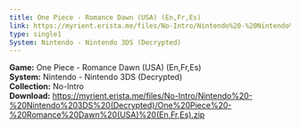 ```yaml
---
title: One Piece - Romance Dawn (USA) (En,Fr,Es)
link: https://myrient.erista.me/files/No-Intro/Nintendo%20-%20Nintendo%203DS%20(Decrypted)/One%20Piece%20-%20Romance%20Dawn%20(USA)%20(En,Fr,Es).zip
type: single1
System: Nintendo - Nintendo 3DS (Decrypted)
---
```

<b>Game:</b> One Piece - Romance Dawn (USA) (En,Fr,Es)<br>
<b>System:</b> Nintendo - Nintendo 3DS (Decrypted)<br>
<b>Collection:</b> No-Intro<br>
<b>Download:</b> https://myrient.erista.me/files/No-Intro/Nintendo%20-%20Nintendo%203DS%20(Decrypted)/One%20Piece%20-%20Romance%20Dawn%20(USA)%20(En,Fr,Es).zip